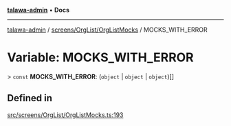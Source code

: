 [**talawa-admin**](../../../../README.md) • **Docs**

***

[talawa-admin](../../../../modules.md) / [screens/OrgList/OrgListMocks](../README.md) / MOCKS\_WITH\_ERROR

# Variable: MOCKS\_WITH\_ERROR

\> `const` **MOCKS\_WITH\_ERROR**: (`object` \| `object` \| `object`)[]

## Defined in

[src/screens/OrgList/OrgListMocks.ts:193](https://github.com/PalisadoesFoundation/talawa-admin/blob/c49a58cefb47697eb25ed53aa1ef6d685c772d3e/src/screens/OrgList/OrgListMocks.ts#L193)
